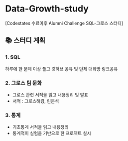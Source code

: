 # Data-Growth-study
[Codestates 수료이후 Alumni Challenge SQL-그로스 스터디]


## 📚 스터디 계획
### 1. SQL 
하루에 한 문제 이상 풀고 깃허브 공유 및 단체 대화방 링크공유

### 2. 그로스 팀 문화
- 그로스 관련 서적을 읽고 내용정리 및 발표
- 서적 : 그로스해킹, 린분석


### 3. 통계
- 기초통계 서적을 읽고 내용정리 
- 통계적이 실험을 기반으로 한 프로젝트 실시
